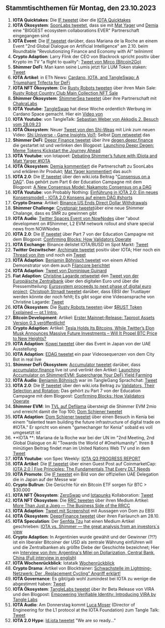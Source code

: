 ## Stammtischthemen für Montag, den 23.10.2023

1. **IOTA Quicktakes**: Die [IF tweetet](https://x.com/iota/status/1713843580601582068?s=20) über die [IOTA Quicktakes]()
2. **IOTA Ökosystem**: [SoonLabs tweetet](https://x.com/soon_labs/status/1714145393896980941?s=20), dass sie mit [Mat Yager](https://twitter.com/Mat_Yarger) und [Demia](https://twitter.com/_Demia) eine "BIGGEST ecosystem collaborations EVER" Partnerschaft eingegangen sind
3. **IOTA Event**: Die [IF tweetet](https://x.com/iota/status/1713978113661550734?s=20) darüber, dass Mariana de la Roche an einem Event "2nd Global Dialogue on Artificial Intelligence" am 2.10. beim Roundtable "Revolutionizing Finance and Economy with AI" teilnimmt
4. **Crypto Adaption**: Larry Flink der CEO von Blackrock spricht positiv über Krypto im TV "a flight to quality": [Tweet von Mirco (Bitcoin2Go)](https://x.com/bitcoin2go/status/1714170925619220546?s=20)
5. **Shimmer DeFi**: Man kann seine Lumis jetzt für LUM Token staken: [Tweet](https://x.com/ShimmerSeaDEX/status/1714166854946803980?s=20)
6. **IOTA Artikel**: in ETh News: [Cardano, IOTA, and TangleSwap: A Triumphant Trifecta for DeFi](https://www.ethnews.com/cardano-iota-and-tangleswap-a-triumphant-trifecta-for-defi/?feed_id=590&_unique_id=652d8d4256827)
7. **IOTA NFT Ökosystem**: Die [Rusty Robots tweeten](https://x.com/RustyRobotCC/status/1714270824080003435?s=20) über ihren Main Sale: [Rusty Robot Country Club Main Collection NFT Sale](https://medium.com/@RustyRobotCountryClub/rusty-robot-country-club-main-collection-nft-sale-370291703572)
8. **Shimmer Ökosystem**: [ShimmerSea tweetet](https://x.com/ShimmerSeaDEX/status/1714280107659997621?s=20) über ihre Partnerschaft mit [ChakraLabs](https://twitter.com/LabsChakra)
9. **IOTA Youtube**: [TangleSwap](https://twitter.com/TangleSwap) hat diese Woche ordentlich Werbung im Cardano Space gemacht. Hier ein [Video von ](https://youtu.be/0SHtrS0QxsI)
10. **IOTA Youtube**: von TangleTalk: [Sebastian Weber von Akkodis 2. Besuch vom 28.09.23](https://www.youtube.com/watch?v=oU2dUH2FV7E&t=1333s)
11. **IOTA Ökosystem**: Neuer [Tweet von den Shi-Weas](https://x.com/Shiuniverse/status/1714321857770360852?s=20) mit Link zum neuen Video: [Shi Universe - Game Insights Vol1](https://www.youtube.com/watch?v=H8CcmZbkYzg); Selbst [Dom retweetet](https://x.com/DomSchiener/status/1714366461798461776?s=20) das
12. **Shimmer DeFi**: [Deepr Finance tweetet](https://x.com/DeeprFinance/status/1714305434188673293?s=20) über ihre [degen.deepr.finance](https://degen.deepr.finance/) die gestartet ist und verlinken den Blogpost: [Launching Deepr Degen: Meme Tokens Kickstart the Journey Ahead](https://medium.com/@NakamaLabs/launching-deepr-degen-meme-tokens-kickstart-the-journey-ahead-56afe053b82b)
13. **IOTA Youtube**: von Iotapoet: [Debating Shimmer’s future with IDiota and Matt Yarger #IOTA](https://www.youtube.com/watch?v=QvI-LDs9cTc)
14. **IOTA Ökosystem**: [Demia kommentiert](https://x.com/_Demia/status/1714338381193195615?s=209) die Partnerschaft zu SoonLabs und erklären ihr Produkt; [Mat Yager kommentiert](https://x.com/Mat_Yarger/status/1714353061349540094?s=20) das auch
15. **IOTA 2.0**: Die [IF tweetet](https://x.com/iota/status/1714296476145447372?s=20) über den wiki.iota Beitrag "[Consensus on a DAG](https://wiki.iota.org/learn/protocols/iota2.0/core-concepts/consensus/introduction/)". Das gehört zum Part 6 der Education Campagne mit dem Blogpost: [A New Consensus Model: Nakamoto Consensus on a DAG](https://blog.iota.org/a-new-consensus-model-iota20/)
16. **IOTA Youtube**: von Probably Nothing: [Einführung in IOTA 2.0: Ein neues Konsensmodell - IOTA 2.0 Konsens auf einem DAG #shorts](https://www.youtube.com/watch?v=YsErogmgodE)
17. **Crypto Drama**: Artikel: [Binance.US Ends Direct Dollar Withdrawals](https://unchainedcrypto.com/binance-us-ends-direct-dollar-withdrawals/)
18. **Shimmer Challenge**: [Cryptonair tweetet](https://x.com/CryptonaireApp/status/1714310302232105177?s=20)über eine neue Shimmer Chalange, dass es SMR zu gewinnen gibt
19. **IOTA Audio**: [Twitter Spaces Event von NowNodes](https://x.com/NOWNodes/status/1714254532312477947?s=20) über "about development on #Shimmer, L2 EVM network rollout and share special news from NOWNodes
20. **IOTA 2.0**: Die [IF tweetet](https://x.com/iota/status/1714627400091181090?s=20) über Part 7 von der Education Campagne mit dem Blogpost: [Confirming Blocks: How Validators Operate](https://blog.iota.org/confirming-transactions-iota20/)
21. **IOTA Exchange**: Binance delistet IOTA/BUSD im Spot Markt: [Tweet](https://x.com/SebaKremer/status/1714645577865076920?s=20)
22. **Twitter Gezwitscher**: [Archimate tweetet](https://x.com/archimate/status/1714622682275410128?s=20) positiv über IOTA; Hier noch ein [Thread von ihm](https://x.com/archimate/status/1714620907623518604?s=20) und noch ein [Tweet](https://x.com/archimate/status/1715008431050965458?s=20)
23. **IOTA Adaption**: [Benjamin Böhnisch tweetet](https://x.com/BenBoenisch/status/1714648213813125344?s=20) von einem Alfried Demonstrator von dem auch [Filancore berichtet](https://x.com/FilancoreGmbH/status/1714643348802142220?s=20)
24. **IOTA Adaption**: [Tweet von Dominique Guinard](https://x.com/domguinard/status/1714601841676210548?s=20)
25. **Fiat Adaption**: [Christine Lagarde retweetet](https://x.com/Lagarde/status/1714644733228646513?s=20) den [Tweet von der Europäische Zentralbank](https://x.com/ecb/status/1714641566667563326?s=20) über den digitalen Euro und über die Pressemitteilung: [Eurosystem proceeds to next phase of digital euro project](https://www.ecb.europa.eu/press/pr/date/2023/html/ecb.pr231018~111a014ae7.en.html); [Christoph Strnadl tweetet](https://x.com/archimate/status/1714671510051602888?s=20) darüber, dass EBSI der Trustlayer werden könnte der noch fehlt; Es gibt sogar eine Videoansprache von Christine Lagarde: [Tweet](https://x.com/MadelonVos__/status/1715046197335818680?s=20)
26. **IOTA Ökosystem**: Die [Rusty Robots tweeten](https://x.com/RustyRobotCC/status/1714909261694669065?s=20) über [$RUST Token Explained — pt.1 Intro.](https://medium.com/@RustyRobotCountryClub/rust-token-explained-pt-1-intro-67ba24191266)
27. **Bitcoin Development**: Artikel: [Erster Mainnet-Release: Taproot Assets Version 0.3 veröffentlicht!](https://www.blocktrainer.de/erster-mainnet-release-taproot-assets-version-0-3-veroeffentlicht/)
28. **Crypto Adaption**: Artikel: [Tesla Holds Its Bitcoins, While Twitter’s Elon Musk Announces Massive Future Investments – Will It Propel BTC Price to New Heights?](https://www.crypto-news-flash.com/tesla-holds-its-bitcoins-while-twitters-elon-musk-announces-massive-future-investments-will-it-propel-btc-price-to-new-heights/?feed_id=26406&_unique_id=6530f98da047f)
29. **IOTA Adaption**: [Kowei tweetet](https://x.com/kowei1995/status/1714978592797634767?s=20) über das Event in Japan von der UAE Ausstellung
30. **IOTA Adaption**: [EDAG tweetet](https://x.com/EDAGGroup/status/1715005891622093032?s=20) ein paar Videosequenzen von dem City Bot in real live
31. **Shimmer DeFi Ökosystem**: [Accumulator tweetet](https://x.com/ACCU_DeFi/status/1715029880037941672?s=20) darüber, dass [accumulator.finance](https://www.accumulator.finance/) live ist und verlinkt den Artikel: [Launching Accumulator on ShimmerEVM: Supercharge Your DeFi Yield Farming](https://medium.com/@accumulator.crypto/launching-accumulator-on-shimmerevm-supercharge-your-defi-yield-farming-52ad2dd128f0)
32. **IOTA Audio**: [Benjamin Böhnisch](https://twitter.com/BenBoenisch) war im TangleGang Sprachchat: [Tweet](https://x.com/tangle_talk/status/1715229206148174204?s=20)
33. **IOTA 2.0**: Die [IF tweetet](https://x.com/iota/status/1715019978280202512?s=20) über den wiki.iota Beitrag zu [Validators, Their Selection and Rotation](https://wiki.iota.org/learn/protocols/iota2.0/core-concepts/validators); Das gehört zu Part 7 von der Education Campagne mit dem Blogpost: [Confirming Blocks: How Validators Operate](https://blog.iota.org/confirming-transactions-iota20/)
34. **Shimmer EVM**: Im [TVL auf Defilama](https://defillama.com/chain/ShimmerEVM) übersteigt die Shimmer EVM 2mio und erreicht damit die Top 100; [Dom Schiener tweetet](https://defillama.com/chain/ShimmerEVM)
35. **IOTA Adaption**: [Dom Schiener tweetet](https://x.com/DomSchiener/status/1715396584265896033?s=20) über einen Besuch in Kenia bei einem "talented team building the future infrastructure of digital trade on #IOTA." Er spricht von einem "gamechanger for Kenia" sobald es voll umgesetzt ist
36. **IOTA **: Mariana de la Roche war bei der UN im "2nd Meeting, 2nd Global Dialogue on AI "Towards the World of #OneHumanity". Ihren 8 minütigen Beitrag findet man im United Nations Web TV und in dem [Tweet](https://x.com/Marianadlrw/status/1715428626290672095?s=20)
37. **IOTA Youtube**: von Spec Weekly: [IOTA Q3 PROGRESS REPORT](https://www.youtube.com/watch?v=aGSVyFiX8uo)
38. **IOTA Artikel**: Die [IF tweetet](https://x.com/iota/status/1715457863701660081?s=20=) über einen Guest Post auf CoinmarketCap: [IOTA 2.0 | Five Principles: The Fundamentals That Every DLT Needs](https://coinmarketcap.com/community/articles/6523fd2a77cc4e73bf8a8574/)
39. **IOTA Promote**: Die [IF tweetet](https://x.com/iota/status/1715328692094636423?s=20) ein Bild von der offiziellen UAE Delegation die in Japan auf der Messe war
40. **Crypto Bullrun**: Die Gerüchte für ein Bitcoin ETF sorgen für BTC > $30.000
41. **IOTA NFT Ökosystem**: [ZeroSwap](https://twitter.com/ZeroSwapNFT_) und [Iotapunks](https://twitter.com/IotaPunks_71) Kollaboration: [Tweet](https://x.com/ZeroSwapNFT_/status/1715992708844503348?s=20)
42. **IOTA NFT Ökosystem**: Die [RRC tweeten](https://x.com/RustyRobotCC/status/1715991046629507283?s=20) über ihren Medium Artikel: [More Than Just a Jpeg — The Business Side of the RRCC](https://medium.com/@RustyRobotCountryClub/more-than-just-a-jpeg-the-business-side-of-the-rrcc-ae62b321a816)
43. **IOTA Adaption**: [Tweet mit Screenshot](https://x.com/moonbaklava/status/1715812184813408442?s=20) mit Aussagen von Dom zu EBSI
44. **IOTA Ökosystem**: [DeeprFinance tweetet](https://x.com/DeeprFinance/status/1715782127348826267?s=20) über ihren Fairlaunch am 28.10.
45. **IOTA Speculation**: Der [Senfda Tzu](https://twitter.com/SenfdaTzu) hat einen Medium Artikel geschrieben: [IOTA vs. Shimmer — the great analysis from an investors´s view](https://medium.com/@karsten.bienek/iota-vs-shimmer-the-great-analysis-from-an-investors-s-view-eb2dc0ef398e)
46. **Crypto Adaption**: In Argentinien wurde gewählt und der Gewinner (?!?) ist ein liberaler Bitcoiner der USD als zentrale Währung einführen will und die Zentralbanken als größte Diebe der Geschichte bezeichnet; Hier ein [Interview von ihm: Argentina's Milei on Dollarization, Central Bank, China (Full interview in english)](https://www.youtube.com/watch?v=fhqq3zDW6E0)
47. **IOTA Wochenrückblick**: Iotatalk [Wochenrückblick](https://www.iota-talk.com/index.php?article/334-wochenr%C3%BCckblick-vom-15-bis-21-oktober-2023/)
48. **Crypto Drama**: Artikel von Blocktrainer: [Schwachstelle im Lightning-Netzwerk: Der „Replacement Cycling“ Angriff erklärt!](https://www.blocktrainer.de/schwachstelle-im-lightning-netzwerk-der-replacement-cycling-angriff-erklaert/)
49. **IOTA Governance**: Es gibt/gab wohl zumindest bei IOTA zu wenige die abgestimmt haben: [Tweet](https://x.com/Deep_Sea_Iotan/status/1716127766095999267?s=20)
50. **IOTA Ökosystem**: [TangleLabs tweetet](https://x.com/Tangle_Labs/status/1716016542058745935?s=20) über ihr Beta Release von VIRA und den Blogpost: [Empowering Verifiable Identity: Introducing VIRA by Tangle Labs](https://www.tanglelabs.io/resources/empowering-verifiable-identity-introducing-vira-by-tangle-labs)
51. **IOTA Audio**: Am Donnerstag kommt [Luca Moser](https://twitter.com/luca__moser) (Director of Engineering for the L1 protocol at the IOTA Foundation) zum Tangle Talk: [Tweet](https://x.com/tangle_talk/status/1716021809286357324?s=20)
52. **IOTA 2.0 Hype**: [Id.iota tweetet](https://x.com/id_iota/status/1716329175865245725?s=20) "We are so ready..."
